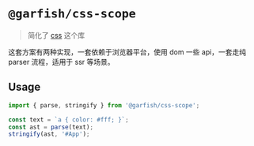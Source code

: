 # `@garfish/css-scope`

> 简化了 [css](https://github.com/reworkcss/css) 这个库

这套方案有两种实现，一套依赖于浏览器平台，使用 dom 一些 api，一套走纯 parser 流程，适用于 ssr 等场景。

## Usage

```js
import { parse, stringify } from '@garfish/css-scope';

const text = `a { color: #fff; }`;
const ast = parse(text);
stringify(ast, '#App');
```
